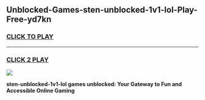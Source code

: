 
## Unblocked-Games-sten-unblocked-1v1-lol-Play-Free-yd7kn
<h3>
<a href="https://premium76.site?title=sten-unblocked-1v1-lol&ref=20M">CLICK TO PLAY</a></h3>
<hr>

<h3>
<a href="https://premium76.site?title=sten-unblocked-1v1-lol&ref=20M">CLICK 2 PLAY</a>
  
</h3>

<a href="https://premium76.site?title=sten-unblocked-1v1-lol&ref=19M"><img src="https://clearcache.store/games.png"></a>


**sten-unblocked-1v1-lol games unblocked: Your Gateway to Fun and Accessible Online Gaming**
